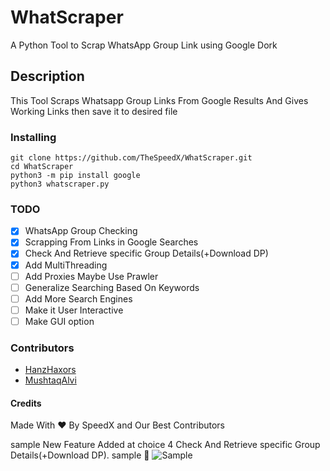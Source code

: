 # WhatScraper
A Python Tool to Scrap WhatsApp Group Link using Google Dork

## Description
This Tool Scraps Whatsapp Group Links From Google Results And Gives Working Links then save it to desired file

### Installing

```
git clone https://github.com/TheSpeedX/WhatScraper.git
cd WhatScraper
python3 -m pip install google
python3 whatscraper.py
```
### TODO
 - [x] WhatsApp Group Checking  <br>
 - [x] Scrapping From Links in Google Searches <br>
 - [x] Check And Retrieve specific Group Details(+Download DP)  <br>
 - [x] Add MultiThreading <br>
 - [ ] Add Proxies Maybe Use Prawler<br>
 - [ ] Generalize Searching Based On Keywords <br>
 - [ ] Add More Search Engines <br>
 - [ ] Make it User Interactive <br>
 - [ ] Make GUI option <br>

### Contributors
- [HanzHaxors](https://github.com/HanzHaxors)
- [MushtaqAlvi](https://github.com/MushtaqAlvi)

#### Credits
Made With ❤ By SpeedX and Our Best Contributors

sample New Feature Added at choice 4
Check And Retrieve specific Group Details(+Download DP).
sample 📸
![Sample](https://user-images.githubusercontent.com/75201919/124554571-1ba58580-de04-11eb-85a5-8c0c6695afa4.png)
